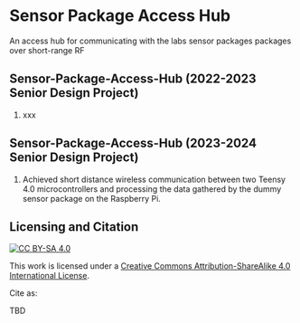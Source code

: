# Sensor Package Access Hub
An access hub for communicating with the labs sensor packages packages over short-range RF


## Sensor-Package-Access-Hub (2022-2023 Senior Design Project)
1. xxx

## Sensor-Package-Access-Hub (2023-2024 Senior Design Project)
1. Achieved short distance wireless communication between two Teensy 4.0 microcontrollers and processing the data gathered by the dummy sensor package on the Raspberry Pi.






















## Licensing and Citation

[![CC BY-SA 4.0][cc-by-sa-shield]][cc-by-sa]

This work is licensed under a
[Creative Commons Attribution-ShareAlike 4.0 International License][cc-by-sa].

[cc-by-sa]: http://creativecommons.org/licenses/by-sa/4.0/
[cc-by-sa-image]: https://licensebuttons.net/l/by-sa/4.0/88x31.png
[cc-by-sa-shield]: https://img.shields.io/badge/License-CC%20BY--SA%204.0-lightgrey.svg


Cite as:

TBD
